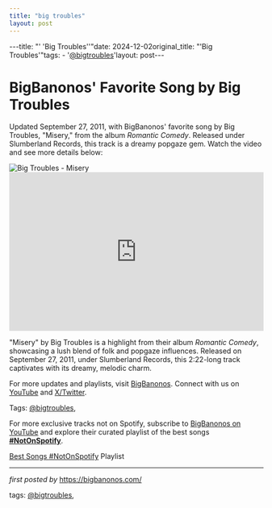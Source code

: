 ```yaml
---
title: "big troubles"
layout: post
---
```

---title: "' 'Big Troubles''"date: 2024-12-02original_title: "'Big Troubles'"tags:  - '[@bigtroubles](/tags/bigtroubles/)'layout: post---<!-- Post Title --><h1 >BigBanonos' Favorite Song by Big Troubles</h1> <!-- Introductory Text --><p >Updated September 27, 2011, with BigBanonos' favorite song by Big Troubles, "Misery," from the album *Romantic Comedy*. Released under Slumberland Records, this track is a dreamy popgaze gem. Watch the video and see more details below:</p> <!-- Featured Image --><div > <img src="https://i.scdn.co/image/6fae9ae8531b5ad33d20723e0d429be19ce630b2" alt="Big Troubles - Misery" /></div> <!-- YouTube Video Embed --><div > <iframe width="100%" height="315" src="https://www.youtube.com/embed/3Uctff64tYI" title="Big Troubles - Misery" frameborder="0" allow="accelerometer; autoplay; clipboard-write; encrypted-media; gyroscope; picture-in-picture; web-share" referrerpolicy="strict-origin-when-cross-origin" allowfullscreen></iframe></div> <!-- Song Information --><div > <p>"Misery" by Big Troubles is a highlight from their album *Romantic Comedy*, showcasing a lush blend of folk and popgaze influences. Released on September 27, 2011, under Slumberland Records, this 2:22-long track captivates with its dreamy, melodic charm.</p></div> <!-- Footer Links --><div > <p>For more updates and playlists, visit <a href="https://bigbanonos.com/" target="_blank">BigBanonos</a>. Connect with us on <a href="https://www.youtube.com/[@BigBanonos](/tags/BigBanonos/)" target="_blank">YouTube</a> and <a href="https://x.com/bigbanonos" target="_blank">X/Twitter</a>.</p></div> <!-- Tags --><p >Tags: [@bigtroubles](/tags/bigtroubles/),</p><!--Subscribe and Playlist Links--><div>    <p>For more exclusive tracks not on Spotify, subscribe to <a href="https://www.youtube.com/[@BigBanonos](/tags/BigBanonos/)" target="_blank">BigBanonos on YouTube</a> and explore their curated playlist of the best songs <strong>[#NotOnSpotify](/tags/NotOnSpotify/)</strong>.</p>    <p><a href="https://www.youtube.com/playlist?list=PLtuNtuTatqI0kFahUCbtbfenC_ET5O_tr" target="_blank">Best Songs [#NotOnSpotify](/tags/NotOnSpotify/) Playlist<br /></a></p></div><hr /><p><em>first posted by</em> <a href="https://bigbanonos.com/" rel="noopener" target="_new">https://bigbanonos.com/</a></p><p>tags: [@bigtroubles](/tags/bigtroubles/),</p>
